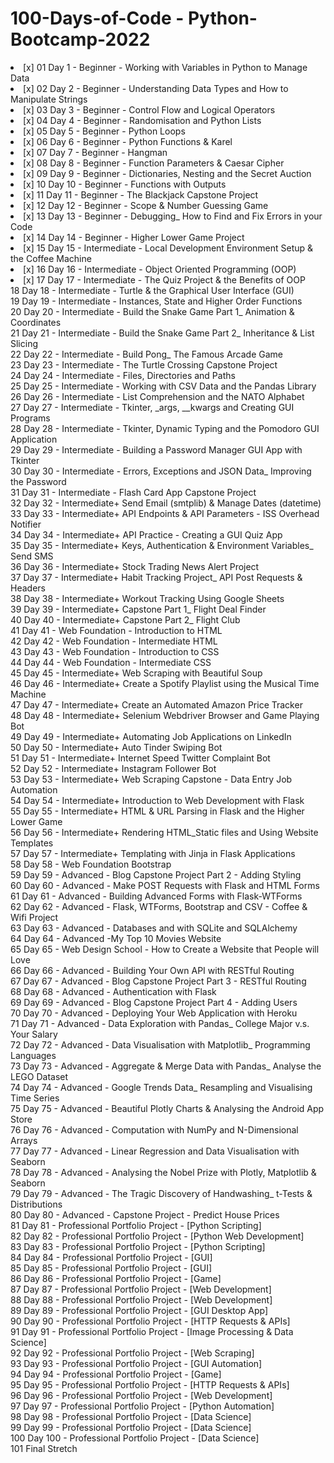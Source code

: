 # 100-Days-of-Code - Python-Bootcamp-2022
<li> [x] 01 Day 1 - Beginner - Working with Variables in Python to Manage Data <br>
<li> [x] 02 Day 2 - Beginner - Understanding Data Types and How to Manipulate Strings<br>
<li> [x] 03 Day 3 - Beginner - Control Flow and Logical Operators<br>
<li> [x] 04 Day 4 - Beginner - Randomisation and Python Lists<br>
<li> [x] 05 Day 5 - Beginner - Python Loops<br>
<li> [x] 06 Day 6 - Beginner - Python Functions & Karel<br>
<li> [x] 07 Day 7 - Beginner - Hangman<br>
<li> [x] 08 Day 8 - Beginner - Function Parameters & Caesar Cipher<br>
<li> [x] 09 Day 9 - Beginner - Dictionaries, Nesting and the Secret Auction<br>
<li> [x] 10 Day 10 - Beginner - Functions with Outputs<br>
<li> [x] 11 Day 11 - Beginner - The Blackjack Capstone Project<br>
<li> [x] 12 Day 12 - Beginner - Scope & Number Guessing Game<br>
<li> [x] 13 Day 13 - Beginner - Debugging_ How to Find and Fix Errors in your Code<br>
<li> [x] 14 Day 14 - Beginner - Higher Lower Game Project<br>
<li> [x] 15 Day 15 - Intermediate - Local Development Environment Setup & the Coffee Machine<br>
<li> [x] 16 Day 16 - Intermediate - Object Oriented Programming (OOP)<br>
<li> [x] 17 Day 17 - Intermediate - The Quiz Project & the Benefits of OOP<br>
18 Day 18 - Intermediate - Turtle & the Graphical User Interface (GUI)<br>
19 Day 19 - Intermediate - Instances, State and Higher Order Functions<br>
20 Day 20 - Intermediate - Build the Snake Game Part 1_ Animation & Coordinates<br>
21 Day 21 - Intermediate - Build the Snake Game Part 2_ Inheritance & List Slicing<br>
22 Day 22 - Intermediate - Build Pong_ The Famous Arcade Game<br>
23 Day 23 - Intermediate - The Turtle Crossing Capstone Project<br>
24 Day 24 - Intermediate - Files, Directories and Paths<br>
25 Day 25 - Intermediate - Working with CSV Data and the Pandas Library<br>
26 Day 26 - Intermediate - List Comprehension and the NATO Alphabet<br>
27 Day 27 - Intermediate - Tkinter, _args, __kwargs and Creating GUI Programs<br>
28 Day 28 - Intermediate - Tkinter, Dynamic Typing and the Pomodoro GUI Application<br>
29 Day 29 - Intermediate - Building a Password Manager GUI App with Tkinter<br>
30 Day 30 - Intermediate - Errors, Exceptions and JSON Data_ Improving the Password<br>
31 Day 31 - Intermediate - Flash Card App Capstone Project<br>
32 Day 32 - Intermediate+ Send Email (smtplib) & Manage Dates (datetime)<br>
33 Day 33 - Intermediate+ API Endpoints & API Parameters - ISS Overhead Notifier<br>
34 Day 34 - Intermediate+ API Practice - Creating a GUI Quiz App<br>
35 Day 35 - Intermediate+ Keys, Authentication & Environment Variables_ Send SMS<br>
36 Day 36 - Intermediate+ Stock Trading News Alert Project<br>
37 Day 37 - Intermediate+ Habit Tracking Project_ API Post Requests & Headers<br>
38 Day 38 - Intermediate+ Workout Tracking Using Google Sheets<br>
39 Day 39 - Intermediate+ Capstone Part 1_ Flight Deal Finder<br>
40 Day 40 - Intermediate+ Capstone Part 2_ Flight Club<br>
41 Day 41 - Web Foundation - Introduction to HTML<br>
42 Day 42 - Web Foundation - Intermediate HTML<br>
43 Day 43 - Web Foundation - Introduction to CSS<br>
44 Day 44 - Web Foundation - Intermediate CSS<br>
45 Day 45 - Intermediate+ Web Scraping with Beautiful Soup<br>
46 Day 46 - Intermediate+ Create a Spotify Playlist using the Musical Time Machine<br>
47 Day 47 - Intermediate+ Create an Automated Amazon Price Tracker<br>
48 Day 48 - Intermediate+ Selenium Webdriver Browser and Game Playing Bot<br>
49 Day 49 - Intermediate+ Automating Job Applications on LinkedIn<br>
50 Day 50 - Intermediate+ Auto Tinder Swiping Bot<br>
51 Day 51 - Intermediate+ Internet Speed Twitter Complaint Bot<br>
52 Day 52 - Intermediate+ Instagram Follower Bot<br>
53 Day 53 - Intermediate+ Web Scraping Capstone - Data Entry Job Automation<br>
54 Day 54 - Intermediate+ Introduction to Web Development with Flask<br>
55 Day 55 - Intermediate+ HTML & URL Parsing in Flask and the Higher Lower Game<br>
56 Day 56 - Intermediate+ Rendering HTML_Static files and Using Website Templates<br>
57 Day 57 - Intermediate+ Templating with Jinja in Flask Applications<br>
58 Day 58 - Web Foundation Bootstrap<br>
59 Day 59 - Advanced - Blog Capstone Project Part 2 - Adding Styling<br>
60 Day 60 - Advanced - Make POST Requests with Flask and HTML Forms<br>
61 Day 61 - Advanced - Building Advanced Forms with Flask-WTForms<br>
62 Day 62 - Advanced - Flask, WTForms, Bootstrap and CSV - Coffee & Wifi Project<br>
63 Day 63 - Advanced - Databases and with SQLite and SQLAlchemy<br>
64 Day 64 - Advanced -My Top 10 Movies Website<br>
65 Day 65 - Web Design School - How to Create a Website that People will Love<br>
66 Day 66 - Advanced - Building Your Own API with RESTful Routing<br>
67 Day 67 - Advanced - Blog Capstone Project Part 3 - RESTful Routing<br>
68 Day 68 - Advanced - Authentication with Flask<br>
69 Day 69 - Advanced - Blog Capstone Project Part 4 - Adding Users<br>
70 Day 70 - Advanced - Deploying Your Web Application with Heroku<br>
71 Day 71 - Advanced - Data Exploration with Pandas_ College Major v.s. Your Salary<br>
72 Day 72 - Advanced - Data Visualisation with Matplotlib_ Programming Languages<br>
73 Day 73 - Advanced - Aggregate & Merge Data with Pandas_ Analyse the LEGO Dataset<br>
74 Day 74 - Advanced - Google Trends Data_ Resampling and Visualising Time Series<br>
75 Day 75 - Advanced - Beautiful Plotly Charts & Analysing the Android App Store<br>
76 Day 76 - Advanced - Computation with NumPy and N-Dimensional Arrays<br>
77 Day 77 - Advanced - Linear Regression and Data Visualisation with Seaborn<br>
78 Day 78 - Advanced - Analysing the Nobel Prize with Plotly, Matplotlib & Seaborn<br>
79 Day 79 - Advanced - The Tragic Discovery of Handwashing_ t-Tests & Distributions<br>
80 Day 80 - Advanced - Capstone Project  - Predict House Prices<br>
81 Day 81 - Professional Portfolio Project - [Python Scripting]<br>
82 Day 82 - Professional Portfolio Project - [Python Web Development]<br>
83 Day 83 - Professional Portfolio Project - [Python Scripting]<br>
84 Day 84 - Professional Portfolio Project - [GUI]<br>
85 Day 85 - Professional Portfolio Project - [GUI]<br>
86 Day 86 - Professional Portfolio Project - [Game]<br>
87 Day 87 - Professional Portfolio Project - [Web Development]<br>
88 Day 88 - Professional Portfolio Project - [Web Development]<br>
89 Day 89 - Professional Portfolio Project - [GUI Desktop App]<br>
90 Day 90 - Professional Portfolio Project - [HTTP Requests & APIs]<br>
91 Day 91 - Professional Portfolio Project - [Image Processing & Data Science]<br>
92 Day 92 - Professional Portfolio Project - [Web Scraping]<br>
93 Day 93 - Professional Portfolio Project - [GUI Automation]<br>
94 Day 94 - Professional Portfolio Project - [Game]<br>
95 Day 95 - Professional Portfolio Project - [HTTP Requests & APIs]<br>
96 Day 96 - Professional Portfolio Project - [Web Development]<br>
97 Day 97 - Professional Portfolio Project - [Python Automation]<br>
98 Day 98 - Professional Portfolio Project - [Data Science]<br>
99 Day 99 - Professional Portfolio Project - [Data Science]<br>
100 Day 100 - Professional Portfolio Project - [Data Science]<br>
101 Final Stretch


